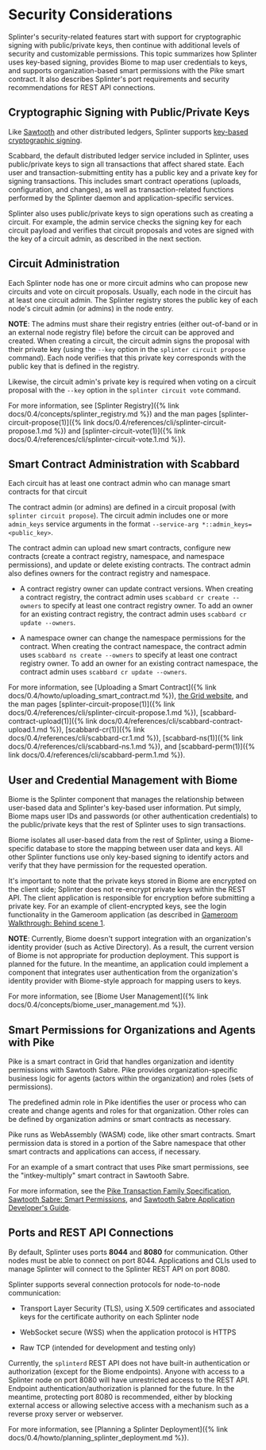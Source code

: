 # Security Considerations

<!--
  Copyright 2024 Bitwise IO, Inc.
  Copyright 2018-2021 Cargill Incorporated
  Licensed under Creative Commons Attribution 4.0 International License
  https://creativecommons.org/licenses/by/4.0/
-->

Splinter's security-related features start with support for cryptographic
signing with public/private keys, then continue with additional levels of
security and customizable permissions. This topic summarizes how Splinter uses
key-based signing, provides Biome to map user credentials to keys, and supports
organization-based smart permissions with the Pike smart contract. It also
describes Splinter's port requirements and security recommendations for REST API
connections.

## Cryptographic Signing with Public/Private Keys

Like [Sawtooth](https://sawtooth.splinter.dev/) and other
distributed ledgers, Splinter supports [key-based cryptographic
signing](https://en.wikipedia.org/wiki/Public-key_cryptography).

Scabbard, the default distributed ledger service included in Splinter, uses
public/private keys to sign all transactions that affect shared state. Each user
and transaction-submitting entity has a public key and a private key for signing
transactions. This includes smart contract operations (uploads, configuration,
and changes), as well as transaction-related functions performed by the Splinter
daemon and application-specific services.

Splinter also uses public/private keys to sign operations such
as creating a circuit. For example, the admin service checks the signing key for
each circuit payload and verifies that circuit proposals and votes are signed
with the key of a circuit admin, as described in the next section.

## Circuit Administration

Each Splinter node has one or more circuit admins who can propose new circuits
and vote on circuit proposals. Usually, each node in the circuit has at least
one circuit admin. The Splinter registry stores the public key of each node's
circuit admin (or admins) in the node entry.

**NOTE**: The admins must share their registry entries (either out-of-band or in
an external node registry file) before the circuit can be approved and created.
When creating a circuit, the circuit admin signs the proposal with their
private key (using the `--key` option in the `splinter circuit propose`
command). Each node verifies that this private key corresponds with the public
key that is defined in the registry.

Likewise, the circuit admin's private key is required when voting on a circuit
proposal with the `--key` option in the `splinter circuit vote` command.

For more information, see [Splinter
Registry]({% link docs/0.4/concepts/splinter_registry.md %}) and the man pages
[splinter-circuit-propose(1)]({% link
docs/0.4/references/cli/splinter-circuit-propose.1.md %})
and [splinter-circuit-vote(1)]({% link
docs/0.4/references/cli/splinter-circuit-vote.1.md %}).

## Smart Contract Administration with Scabbard

Each circuit has at least one contract admin who can manage smart contracts for
that circuit

The contract admin (or admins) are defined in a circuit proposal (with
`splinter circuit propose`). The circuit admin includes one or more
`admin_keys` service arguments in the format `--service-arg
*::admin_keys=<public_key>`.

The contract admin can upload new smart contracts, configure new contracts
(create a contract registry, namespace, and namespace permissions), and update
or delete existing contracts. The contract admin also defines owners for the
contract registry and namespace.

* A contract registry owner can update contract versions. When creating a
  contract registry, the contract admin uses `scabbard cr create --owners` to
  specify at least one contract registry owner. To add an owner for an existing
  contract registry, the contract admin uses `scabbard cr update --owners`.

* A namespace owner can change the namespace permissions for the contract. When
  creating the contract namespace, the contract admin uses `scabbard ns create
  --owners` to specify at least one contract registry owner. To add an owner for
  an existing contract namespace, the contract admin uses `scabbard cr update
  --owners`.

For more information, see [Uploading a Smart
Contract]({% link docs/0.4/howto/uploading_smart_contract.md %}),
[the Grid
website](https://grid.splinter.dev/docs/0.3/grid_on_sawtooth.html#demonstrate-grid-smart-contract-functionality),
and the man pages
[splinter-circuit-propose(1)]({% link
docs/0.4/references/cli/splinter-circuit-propose.1.md %}),
[scabbard-contract-upload(1)]({% link
docs/0.4/references/cli/scabbard-contract-upload.1.md %}),
[scabbard-cr(1)]({% link docs/0.4/references/cli/scabbard-cr.1.md %}),
[scabbard-ns(1)]({% link docs/0.4/references/cli/scabbard-ns.1.md %}),
and [scabbard-perm(1)]({% link docs/0.4/references/cli/scabbard-perm.1.md %}).

## User and Credential Management with Biome

Biome is the Splinter component that manages the relationship between
user-based data and Splinter's key-based user information. Put simply, Biome
maps user IDs and passwords (or other authentication credentials) to the
public/private keys that the rest of Splinter uses to sign transactions.

Biome isolates all user-based data from the rest of Splinter, using a
Biome-specific database to store the mapping between user data and keys. All
other Splinter functions use only key-based signing to identify actors and
verify that they have permission for the requested operation.

It's important to note that the private keys stored in Biome are encrypted
on the client side; Splinter does not re-encrypt private keys within the REST
API. The client application is responsible for encryption before submitting a
private key. For an example of client-encrypted keys, see the login
functionality in the Gameroom application (as described in
[Gameroom Walkthrough: Behind scene
1](../examples/gameroom/walkthrough/#i-1-behind-scene-1-alice-logs-into-acmes-gameroom-ui).

**NOTE**: Currently, Biome doesn't support integration with an organization's
identity provider (such as Active Directory). As a result, the current version
of Biome is not appropriate for production deployment.
This support is planned for the future. In the meantime, an application could
implement a component that integrates user authentication from the
organization's identity provider with Biome-style approach for mapping users to
keys.

For more information, see [Biome User
Management]({% link docs/0.4/concepts/biome_user_management.md %}).

## Smart Permissions for Organizations and Agents with Pike

Pike is a smart contract in Grid that handles organization and
identity permissions with Sawtooth Sabre. Pike provides organization-specific
business logic for agents (actors within the organization) and roles (sets of
permissions).

The predefined admin role in Pike identifies the user or process who can create
and change agents and roles for that organization. Other roles can be defined by
organization admins or smart contracts as necessary.

Pike runs as WebAssembly (WASM) code, like other smart contracts. Smart
permission data is stored in a portion of the Sabre namespace that other smart
contracts and applications can access, if necessary.

For an example of a smart contract that uses Pike smart permissions, see the
"intkey-multiply" smart contract in Sawtooth Sabre.

For more information, see the [Pike Transaction Family
Specification](https://grid.splinter.dev/docs/0.3/pike_smart_contract_specification.html),
[Sawtooth Sabre: Smart
Permissions](https://sawtooth.splinter.dev//docs/1.2/sabre/smart_permissions.html),
and [Sawtooth Sabre Application Developer's
Guide](https://sawtooth.splinter.dev//docs/1.2/sabre/application_developer_guide.html).

## Ports and REST API Connections

By default, Splinter uses ports **8044** and **8080** for communication. Other
nodes must be able to connect on port 8044.  Applications and CLIs used to
manage Splinter will connect to the Splinter REST API on port 8080.

Splinter supports several connection protocols for node-to-node communication:

* Transport Layer Security (TLS), using X.509 certificates and associated keys
  for the certificate authority on each Splinter node

* WebSocket secure (WSS) when the application protocol is HTTPS

* Raw TCP (intended for development and testing only)

Currently, the `splinterd` REST API does not have built-in authentication or
authorization (except for the Biome endpoints). Anyone with access to a
Splinter node on port 8080 will have unrestricted access to the REST API.
Endpoint authentication/authorization is planned for the future. In the
meantime, protecting port 8080 is recommended, either by blocking external
access or allowing selective access with a mechanism such as a reverse proxy
server or webserver.

For more information, see [Planning a Splinter
Deployment]({% link docs/0.4/howto/planning_splinter_deployment.md %}).
